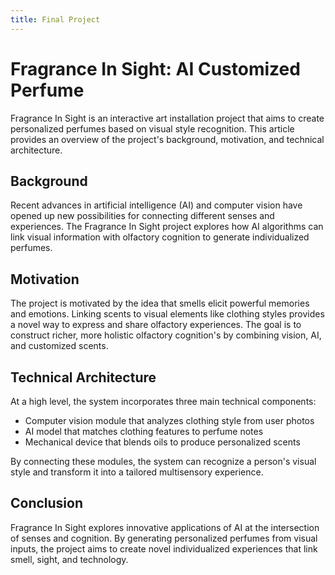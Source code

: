 ```yaml
---
title: Final Project
---
```


# Fragrance In Sight: AI Customized Perfume 

Fragrance In Sight is an interactive art installation project that aims to create personalized perfumes based on visual style recognition. This article provides an overview of the project's background, motivation, and technical architecture.

## Background

Recent advances in artificial intelligence (AI) and computer vision have opened up new possibilities for connecting different senses and experiences. The Fragrance In Sight project explores how AI algorithms can link visual information with olfactory cognition to generate individualized perfumes.

## Motivation

The project is motivated by the idea that smells elicit powerful memories and emotions. Linking scents to visual elements like clothing styles provides a novel way to express and share olfactory experiences. The goal is to construct richer, more holistic olfactory cognition's by combining vision, AI, and customized scents.

## Technical Architecture

At a high level, the system incorporates three main technical components:

- Computer vision module that analyzes clothing style from user photos
- AI model that matches clothing features to perfume notes
- Mechanical device that blends oils to produce personalized scents

By connecting these modules, the system can recognize a person's visual style and transform it into a tailored multisensory experience.

## Conclusion

Fragrance In Sight explores innovative applications of AI at the intersection of senses and cognition. By generating personalized perfumes from visual inputs, the project aims to create novel individualized experiences that link smell, sight, and technology.
